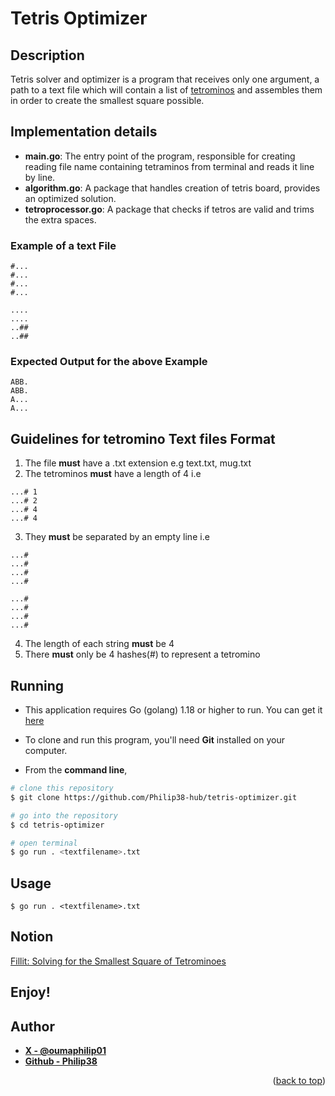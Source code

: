 # Tetris Optimizer
## Description
Tetris solver and optimizer is  a program that receives only one argument, a path to a text file which will contain a list of [tetrominos](https://en.wikipedia.org/wiki/Tetromino) and assembles them in order to create the smallest square possible.
## Implementation details

- **main.go**: The entry point of the program, responsible for creating reading file name containing tetraminos from terminal and reads it line by line.
- **algorithm.go**: A package that handles creation of tetris board, provides an optimized solution.
- **tetroprocessor.go**: A package that checks if tetros are valid and trims the extra spaces.

### Example of a text File
```
#...
#...
#...
#...

....
....
..##
..##
```
### Expected Output for the above Example
```
ABB.
ABB.
A...
A...
```
## Guidelines for tetromino Text files Format

1. The file **must** have a .txt extension e.g text.txt, mug.txt
2. The tetrominos **must** have a length of 4 i.e
```
...# 1
...# 2
...# 4
...# 4
```
3. They **must** be separated by an empty line i.e
```
...#
...#
...#
...#

...#
...#
...#
...#
```
4. The length of each string **must** be 4
5. There **must** only be 4 hashes(#) to represent a tetromino


## Running

- This application requires Go (golang) 1.18 or higher to run. You can get it [here](https://go.dev/doc/install)

- To clone and run this program, you'll need **Git** installed on your computer.

- From the **command line**,

```Bash
# clone this repository
$ git clone https://github.com/Philip38-hub/tetris-optimizer.git

# go into the repository
$ cd tetris-optimizer

# open terminal
$ go run . <textfilename>.txt
```

## Usage

`$ go run . <textfilename>.txt`

## Notion

[Fillit: Solving for the Smallest Square of Tetrominoes](https://medium.com/@bethnenniger/fillit-solving-for-the-smallest-square-of-tetrominos-c6316004f909)

## Enjoy!


## Author
- **[X - @oumaphilip01](https://x.com/oumaphilip01)**
- **[Github - Philip38](https://github.com/Philip38-hub)**

<p align="right">(<a href="#tetris-optimizer">back to top</a>)</p>

